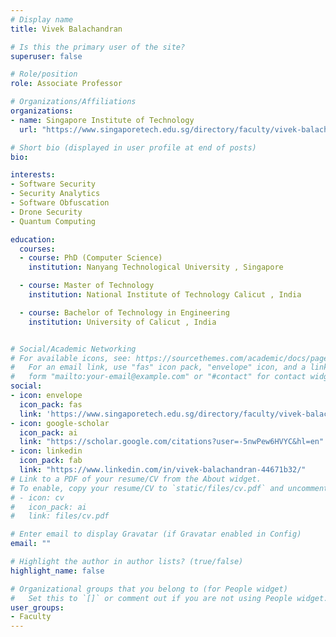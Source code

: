 ```yaml
---
# Display name
title: Vivek Balachandran

# Is this the primary user of the site?
superuser: false

# Role/position
role: Associate Professor

# Organizations/Affiliations
organizations:
- name: Singapore Institute of Technology
  url: "https://www.singaporetech.edu.sg/directory/faculty/vivek-balachandran"

# Short bio (displayed in user profile at end of posts)
bio: 

interests:
- Software Security
- Security Analytics
- Software Obfuscation
- Drone Security
- Quantum Computing

education:
  courses:
  - course: PhD (Computer Science)
    institution: Nanyang Technological University , Singapore

  - course: Master of Technology
    institution: National Institute of Technology Calicut , India

  - course: Bachelor of Technology in Engineering
    institution: University of Calicut , India


# Social/Academic Networking
# For available icons, see: https://sourcethemes.com/academic/docs/page-builder/#icons
#   For an email link, use "fas" icon pack, "envelope" icon, and a link in the
#   form "mailto:your-email@example.com" or "#contact" for contact widget.
social:
- icon: envelope
  icon_pack: fas
  link: 'https://www.singaporetech.edu.sg/directory/faculty/vivek-balachandran'
- icon: google-scholar
  icon_pack: ai
  link: "https://scholar.google.com/citations?user=-5nwPew6HVYC&hl=en"
- icon: linkedin
  icon_pack: fab
  link: "https://www.linkedin.com/in/vivek-balachandran-44671b32/"
# Link to a PDF of your resume/CV from the About widget.
# To enable, copy your resume/CV to `static/files/cv.pdf` and uncomment the lines below.
# - icon: cv
#   icon_pack: ai
#   link: files/cv.pdf

# Enter email to display Gravatar (if Gravatar enabled in Config)
email: ""

# Highlight the author in author lists? (true/false)
highlight_name: false

# Organizational groups that you belong to (for People widget)
#   Set this to `[]` or comment out if you are not using People widget.
user_groups:
- Faculty
---
```



